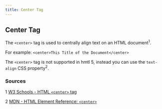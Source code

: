```yaml
---
title: Center Tag
---
```

## Center Tag

The `<center>` tag is used to centrally align text on an HTML document<sup>1</sup>.

For example: `<center>This Title of the Document</center>`

The `<center>` tag is not supported in hmtl 5, instead you can use the `text-align` CSS property<sup>2</sup>.

### Sources

1 [W3 Schools - HTML `<center>` tag](https://www.w3schools.com/tags/tag_center.asp)

2 [MDN - HTML Element Reference: `<center>`](https://developer.mozilla.org/en-US/docs/Web/HTML/Element/center)
